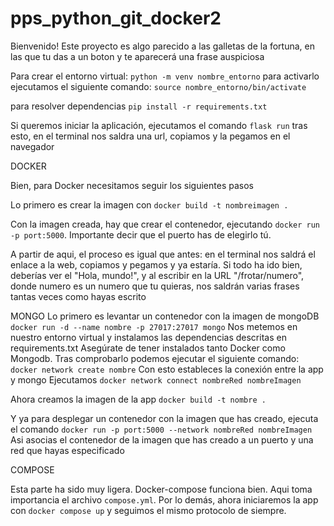 # pps_python_git_docker2

Bienvenido! Este proyecto es algo parecido a las galletas de la fortuna, en las que tu das a un boton y te aparecerá una frase auspiciosa

Para crear el entorno virtual: `python -m venv nombre_entorno`
para activarlo ejecutamos el siguiente comando: `source nombre_entorno/bin/activate`

para resolver dependencias `pip install -r requirements.txt`

Si queremos iniciar la aplicación, ejecutamos el comando `flask run`
tras esto, en el terminal nos saldra una url, copiamos y la pegamos en el navegador

DOCKER

Bien, para Docker necesitamos seguir los siguientes pasos

Lo primero es crear la imagen con `docker build -t nombreimagen .`

Con la imagen creada, hay que crear el contenedor, ejecutando `docker run -p port:5000`. Importante decir que el puerto has de elegirlo tú.

A partir de aqui, el proceso es igual que antes: en el terminal nos saldrá el enlace a la web, copiamos y pegamos y ya estaría. Si todo ha ido bien, deberías ver el "Hola, mundo!", y al escribir en la URL "/frotar/numero", donde numero es un numero que tu quieras, nos saldrán varias frases tantas veces como hayas escrito


MONGO
Lo primero es levantar un contenedor con la imagen de mongoDB `docker run -d --name nombre -p 27017:27017 mongo`
Nos metemos en nuestro entorno virtual y instalamos las dependencias descritas en requirements.txt
Asegúrate de tener instalados tanto Docker como Mongodb. Tras comprobarlo podemos ejecutar el siguiente comando:` docker network create nombre`
Con esto estableces la conexión entre la app y mongo
Ejecutamos `docker network connect nombreRed nombreImagen`

Ahora creamos la imagen de la app
`docker build -t nombre .`

Y ya para desplegar un contenedor con la imagen que has creado, ejecuta el comando `docker run -p port:5000 --network nombreRed nombreImagen`
Asi asocias el contenedor de la imagen que has creado a un puerto y una red que hayas especificado



COMPOSE

Esta parte ha sido muy ligera. Docker-compose funciona bien. Aqui toma importancia el archivo `compose.yml`. Por lo demás, ahora iniciaremos la app con `docker compose up` y seguimos el mismo protocolo de siempre.

